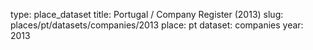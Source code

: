 type: place_dataset
title: Portugal / Company Register (2013)
slug: places/pt/datasets/companies/2013
place: pt
dataset: companies
year: 2013
